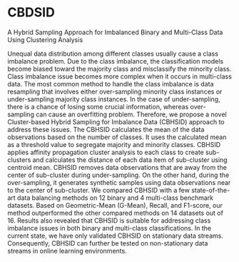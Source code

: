 # CBDSID
A Hybrid Sampling Approach for Imbalanced Binary and Multi-Class Data Using Clustering Analysis

Unequal data distribution among different classes usually cause a class imbalance problem. Due to the class imbalance, the classification models become biased toward the majority class and misclassify the minority class. Class imbalance issue becomes more complex when it occurs in multi-class data. The most common method to handle the class imbalance is data resampling that involves either over-sampling minority class instances or under-sampling majority class instances. In the case of under-sampling, there is a chance of losing some crucial information, whereas over-sampling can cause an overfitting problem. Therefore, we propose a novel Cluster-based Hybrid Sampling for Imbalance Data (CBHSID) approach to address these issues. The CBHSID calculates the mean of the data observations based on the number of classes. It uses the calculated mean as a threshold value to segregate majority and minority classes. CBHSID applies affinity propagation cluster analysis to each class to create sub-clusters and calculates the distance of each data item of sub-cluster using centroid mean. CBHSID removes data observations that are away from the center of sub-cluster during under-sampling. On the other hand, during the over-sampling, it generates synthetic samples using data observations near to the center of sub-cluster. We compared CBHSID with a few state-of-the-art data balancing methods on 12 binary and 4 multi-class benchmark datasets. Based on Geometric-Mean (G-Mean), Recall, and F1-score, our method outperformed the other compared methods on 14 datasets out of 16. Results also revealed that CBHSID is suitable for addressing class imbalance issues in both binary and multi-class classifications. In the current state, we have only validated CBHSID on stationary data streams. Consequently, CBHSID can further be tested on non-stationary data streams in online learning environments.
